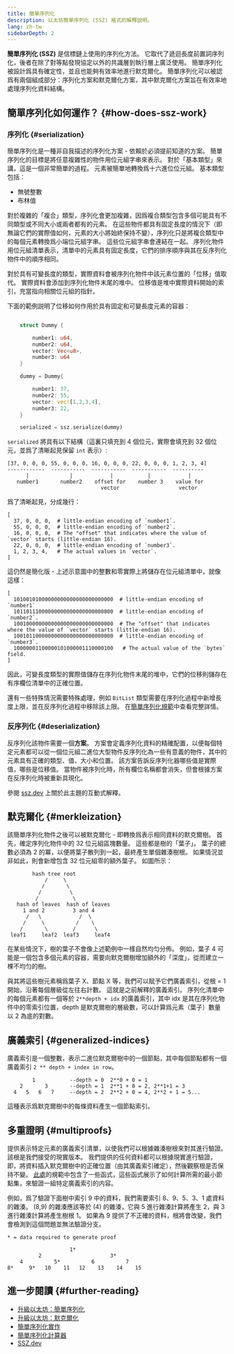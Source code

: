 ```yaml
---
title: 簡單序列化
description: 以太坊簡單序列化 (SSZ) 格式的解釋説明。
lang: zh-tw
sidebarDepth: 2
---
```


**簡單序列化 (SSZ)** 是信標鏈上使用的序列化方法。 它取代了遞迴長度前置詞序列化，後者在除了對等點發現協定以外的共識層到執行層上廣泛使用。 簡單序列化被設計爲具有確定性，並且也能夠有效率地進行默克爾化。 簡單序列化可以被認爲有兩個組成部分：序列化方案和默克爾化方案，其中默克爾化方案旨在有效率地處理序列化資料結構。

## 簡單序列化如何運作？ {#how-does-ssz-work}

### 序列化 {#serialization}

簡單序列化是一種非自我描述的序列化方案 - 依賴於必須提前知道的方案。 簡單序列化的目標是將任意複雜性的物件用位元組字串來表示。 對於「基本類型」來講，這是一個非常簡單的過程。 元素被簡單地轉換爲十六進位位元組。 基本類型包括：

- 無號整數
- 布林值

對於複雜的「複合」類型，序列化會更加複雜，因爲複合類型包含多個可能具有不同類型或不同大小或兩者都有的元素。 在這些物件都具有固定長度的情況下（即無論它們的實際值如何，元素的大小將始終保持不變），序列化只是將複合類型中的每個元素轉換爲小端位元組字串。 這些位元組字串會連結在一起。 序列化物件用位元組清單表示，清單中的元素具有固定長度，它們的排序順序與其在反序列化物件中的順序相同。

對於具有可變長度的類型，實際資料會被序列化物件中該元素位置的「位移」值取代。 實際資料會添加到序列化物件末尾的堆中。 位移值是堆中實際資料開始的索引，充當指向相關位元組的指針。

下面的範例説明了位移如何作用於具有固定和可變長度元素的容器：

```Rust

    struct Dummy {

        number1: u64,
        number2: u64,
        vector: Vec<u8>,
        number3: u64
    }

    dummy = Dummy{

        number1: 37,
        number2: 55,
        vector: vec![1,2,3,4],
        number3: 22,
    }

    serialized = ssz.serialize(dummy)

```

`serialized` 將具有以下結構（這裏只填充到 4 個位元，實際會填充到 32 個位元，並爲了清晰起見保留 `int` 表示）:

```
[37, 0, 0, 0, 55, 0, 0, 0, 16, 0, 0, 0, 22, 0, 0, 0, 1, 2, 3, 4]
------------  -----------  -----------  -----------  ----------
      |             |            |           |            |
   number1       number2    offset for    number 3    value for
                              vector                   vector

```

爲了清晰起見，分成幾行：

```
[
  37, 0, 0, 0,  # little-endian encoding of `number1`.
  55, 0, 0, 0,  # little-endian encoding of `number2`.
  16, 0, 0, 0,  # The "offset" that indicates where the value of `vector` starts (little-endian 16).
  22, 0, 0, 0,  # little-endian encoding of `number3`.
  1, 2, 3, 4,   # The actual values in `vector`.
]
```

這仍然是簡化版 - 上述示意圖中的整數和零實際上將儲存在位元組清單中，就像這樣：

```
[
  10100101000000000000000000000000  # little-endian encoding of `number1`
  10110111000000000000000000000000  # little-endian encoding of `number2`.
  10010000000000000000000000000000  # The "offset" that indicates where the value of `vector` starts (little-endian 16).
  10010110000000000000000000000000  # little-endian encoding of `number3`.
  10000001100000101000001110000100   # The actual value of the `bytes` field.
]
```

因此，可變長度類型的實際值儲存在序列化物件末尾的堆中，它們的位移則儲存在有序欄位清單中的正確位置。

還有一些特殊情況需要特殊處理，例如 `BitList` 類型需要在序列化過程中新增長度上限，並在反序列化過程中移除該上限。 在[簡單序列化規範](https://github.com/ethereum/consensus-specs/blob/dev/ssz/simple-serialize.md)中查看完整詳情。

### 反序列化 {#deserialization}

反序列化該物件需要一個<b>方案</b>。 方案會定義序列化資料的精確配置，以便每個特定元素都可以從一個位元組二進位大型物件反序列化為一些有意義的物件，其中的元素具有正確的類型、值、大小和位置。 該方案告訴反序列化器哪些值是實際值，哪些是位移值。 當物件被序列化時，所有欄位名稱都會消失，但會根據方案在反序列化時被重新具現化。

參閱 [ssz.dev](https://www.ssz.dev/overview) 上關於此主題的互動式解釋。

## 默克爾化 {#merkleization}

該簡單序列化物件之後可以被默克爾化 - 即轉換爲表示相同資料的默克爾樹。 首先，確定序列化物件中的 32 位元組區塊數量。 這些都是樹的「葉子」。 葉子的總數必須為 2 的冪，以便將葉子散列到一起，最終產生單個雜湊樹根。 如果情況並非如此，則會新增包含 32 位元組零的額外葉子。 如圖所示：

```
        hash tree root
            /     \
           /       \
          /         \
         /           \
   hash of leaves  hash of leaves
     1 and 2         3 and 4
      /   \            /  \
     /     \          /    \
    /       \        /      \
 leaf1     leaf2  leaf3     leaf4
```

在某些情況下，樹的葉子不會像上述範例中一樣自然均匀分佈。 例如，葉子 4 可能是一個包含多個元素的容器，需要向默克爾樹增加額外的「深度」，從而建立一棵不均匀的樹。

與其將這些樹元素稱爲葉子 X、節點 X 等，我們可以賦予它們廣義索引，從根 = 1 開始，沿著每個層級從左往右計數。 這就是之前解釋的廣義索引。 序列化清單中的每個元素都有一個等於 `2**depth + idx` 的廣義索引，其中 idx 是其在序列化物件中的零索引位置，depth 是默克爾樹的層級數，可以計算爲元素（葉子）數量以 2 為底的對數。

## 廣義索引 {#generalized-indices}

廣義索引是一個整數，表示二進位默克爾樹中的一個節點，其中每個節點都有一個廣義索引 `2 ** depth + index in row`。

```
        1           --depth = 0  2**0 + 0 = 1
    2       3       --depth = 1  2**1 + 0 = 2, 2**1+1 = 3
  4   5   6   7     --depth = 2  2**2 + 0 = 4, 2**2 + 1 = 5...

```

這種表示爲默克爾樹中的每條資料產生一個節點索引。

## 多重證明 {#multiproofs}

提供表示特定元素的廣義索引清單，以使我們可以根據雜湊樹根來對其進行驗證。 該根是我們接受的現實版本。 我們提供的任何資料都可以根據現實進行驗證，即，將資料插入默克爾樹中的正確位置（由其廣義索引確定），然後觀察根是否保持不變。 [此處](https://github.com/ethereum/consensus-specs/blob/dev/ssz/merkle-proofs.md#merkle-multiproofs)的規範中包含了一些函式，這些函式展示了如何計算所需的最小節點集，來驗證一組特定廣義索引的内容。

例如，爲了驗證下面樹中索引 9 中的資料，我們需要索引 8、9、5、3、1 處資料的雜湊。 (8,9) 的雜湊應該等於 (4) 的雜湊，它與 5 進行雜湊計算將產生 2，與 3 進行雜湊計算將產生樹根 1。 如果為 9 提供了不正確的資料，根將會改變，我們會檢測到這個問題並無法驗證分支。

```
* = data required to generate proof

                    1*
          2                      3*
    4          5*          6          7
8*     9*   10    11   12    13    14    15

```

## 進一步閱讀 {#further-reading}

- [升級以太坊：簡單序列化](https://eth2book.info/altair/part2/building_blocks/ssz)
- [升級以太坊：默克爾化](https://eth2book.info/altair/part2/building_blocks/merkleization)
- [簡單序列化實作](https://github.com/ethereum/consensus-specs/issues/2138)
- [簡單序列化計算器](https://simpleserialize.com/)
- [SSZ.dev](https://www.ssz.dev/)
